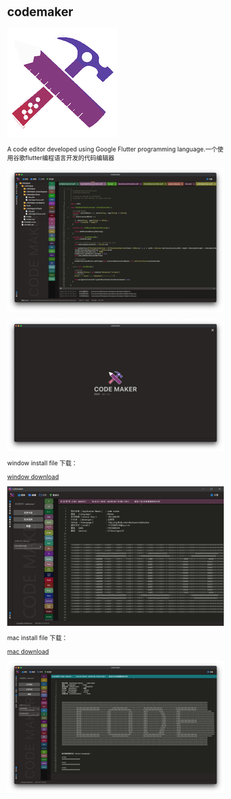 # codemaker


![](https://github.com/ideateam/codemaker/blob/main/icon.ico)

A code editor developed using Google Flutter programming language.一个使用谷歌flutter编程语言开发的代码编辑器

![](https://github.com/ideateam/codemaker/blob/main/capture.png)

![](https://github.com/ideateam/codemaker/blob/main/mac2.PNG)

window install file 下载：

[window download](https://github.com/ideateam/codemaker/blob/main/codemaker_windows.zip)

![](https://github.com/ideateam/codemaker/blob/main/win.PNG)


mac install file 下载：

[mac download](https://github.com/ideateam/codemaker/blob/main/codemaker_mac.zip)


![](https://github.com/ideateam/codemaker/blob/main/mac1.PNG)
